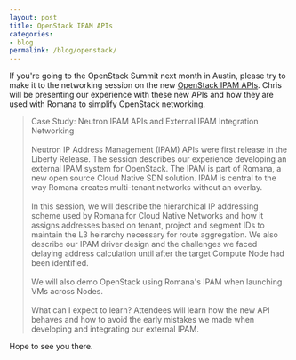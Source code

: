 ```yaml
---
layout: post
title: OpenStack IPAM APIs
categories:
- blog
permalink: /blog/openstack/
---
```


If you're going to the OpenStack Summit next month in Austin, please try to make it to the networking session on the new [OpenStack IPAM APIs](https://www.openstack.org/summit/austin-2016/summit-schedule/events/7078). Chris will be presenting our experience with these new APIs and how they are used with Romana to simplify OpenStack networking.

> Case Study: Neutron IPAM APIs and External IPAM Integration
Networking
<br><br>
Neutron IP Address Management (IPAM) APIs were first release in the Liberty Release. The session describes our experience developing an external IPAM system for OpenStack. The IPAM is part of Romana, a new open source Cloud Native SDN solution. IPAM is central to the way Romana creates multi-tenant networks without an overlay.
<br><br>
In this session, we will describe the hierarchical IP addressing scheme used by Romana for Cloud Native Networks and how it assigns addresses based on tenant, project and segment IDs to maintain the L3 heirarchy necessary for route aggregation. We also describe our IPAM driver design and the challenges we faced delaying address calculation until after the target Compute Node had been identified.
<br><br>
We will also demo OpenStack using Romana's IPAM when launching VMs across Nodes.
<br><br>
What can I expect to learn?
Attendees will learn how the new API behaves and how to avoid the early mistakes we made when developing and integrating our external IPAM.

Hope to see you there.
